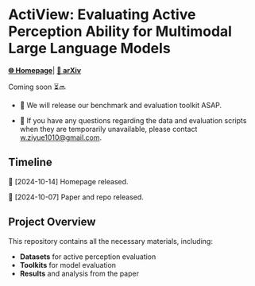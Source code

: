 # ActiView: Evaluating Active Perception Ability for Multimodal Large Language Models
[**🌐 Homepage**](https://wangphoebe.github.io/actiview_homepage/)| [**📖 arXiv**](https://arxiv.org/pdf/2410.04659.pdf) 

Coming soon ⏳🔜

- 🚧 We will release our benchmark and evaluation toolkit ASAP.
  
- 📨 If you have any questions regarding the data and evaluation scripts when they are temporarily unavailable, please contact [w.ziyue1010@gmail.com](mailto:w.ziyue1010@gmail.com).
  
## Timeline

📢 [2024-10-14] Homepage released.

📢 [2024-10-07] Paper and repo released.  

## Project Overview
This repository contains all the necessary materials, including:
- **Datasets** for active perception evaluation
- **Toolkits** for model evaluation
- **Results** and analysis from the paper


